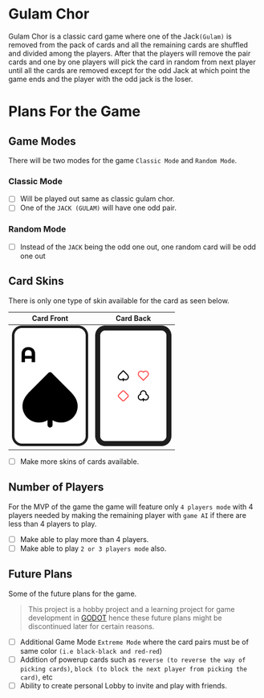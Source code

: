 # Gulam Chor

Gulam Chor is a classic card game where one of the Jack`(Gulam)` is removed from the pack of cards and all the remaining cards are shuffled and divided among the players. After that the players will remove the pair cards and one by one players will pick the card in random from next player until all the cards are removed except for the odd Jack at which point the game ends and the player with the odd jack is the loser.

# Plans For the Game

## Game Modes

There will be two modes for the game `Classic Mode` and `Random Mode`.

### Classic Mode

- [ ] Will be played out same as classic gulam chor.
- [ ] One of the `JACK (GULAM)` will have one odd pair.

### Random Mode

- [ ] Instead of the `JACK` being the odd one out, one random card will be odd one out

## Card Skins

There is only one type of skin available for the card as seen below.

**Card Front** | **Card Back**
--|--
![skin card front](https://github.com/folktalesgaming/gulam-chor/blob/main/Assets/UI/Cards/card_a_spade.png?raw=true) | ![skin card back](https://github.com/folktalesgaming/gulam-chor/blob/main/Assets/UI/Cards/new_card_back.png?raw=true)

- [ ] Make more skins of cards available.

## Number of Players

For the MVP of the game the game will feature only `4 players mode` with 4 players needed by making the remaining player with `game AI` if there are less than 4 players to play.

- [ ] Make able to play more than 4 players.
- [ ] Make able to play `2 or 3 players mode` also.

## Future Plans

Some of the future plans for the game.

> This project is a hobby project and a learning project for game development in [GODOT](https://godotengine.org/) hence these future plans might be discontinued later for certain reasons.

- [ ] Additional Game Mode `Extreme Mode` where the card pairs must be of same color `(i.e black-black and red-red`)
- [ ] Addition of powerup cards such as `reverse (to reverse the way of picking cards)`, `block (to block the next player from picking the card)`, etc
- [ ] Ability to create personal Lobby to invite and play with friends.
